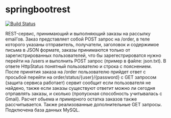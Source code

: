 # springbootrest

[![Build Status](https://travis-ci.org/VladimirKutkovetskiy/springbootrest.svg?branch=master)](https://travis-ci.org/VladimirKutkovetskiy/springbootrest/builds/280094973)

REST-сервис, принимающий и выполняющий заказы на рассылку email’ов. Заказ представляет собой POST запрос на /order, в теле которого указаны отправитель, получатели, заголовок и содержимое письма в JSON формате, заказы принимаются только от зарегистрированных пользователей, что бы зарегестрироватся нужно перейти на /users и выполнить POST запрос (пример в файле: json.txt). В ответе HttpStatus понятный пользователю и строка с пояснением. После принятия заказа на /order пользователю прийдет ответ с просьбой перейти на order/status/{user}/{password} с GET запросом (защита сервиса работает) сервит сообщит если пользователя не найдено, также если заказы существуют ответит можно ли сегодня отрпавлять заказы, и сколько (пропускная способность учитывалась с Gmail).
Расчет обьема и примерного остатка заказов также рассчитывается. Также реализованные дополнительные GET запросы.
Подключена база данных MySQL.
